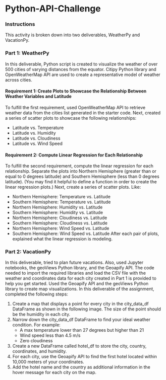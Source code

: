 # Python-API-Challenge

### Instructions
This activity is broken down into two deliverables, WeatherPy and VacationPy.

### Part 1: WeatherPy
In this deliverable, Python script is created to visualize the weather of over 500 cities of varying distances from the equator.
Citipy Python library and OpenWeatherMap API are used to create a representative model of weather across cities.

#### Requirement 1: Create Plots to Showcase the Relationship Between Weather Variables and Latitude
To fulfill the first requirement, used OpenWeatherMap API to retrieve weather data from the cities list generated in the starter code. Next, created a series of scatter plots to showcase the following relationships:
  - Latitude vs. Temperature
  - Latitude vs. Humidity
  - Latitude vs. Cloudiness
  - Latitude vs. Wind Speed

#### Requirement 2: Compute Linear Regression for Each Relationship
To fulfill the second requirement, compute the linear regression for each relationship. Separate the plots into Northern Hemisphere (greater than or equal to 0 degrees latitude) and Southern Hemisphere (less than 0 degrees latitude). (You may find it helpful to define a function in order to create the linear regression plots.)
Next, create a series of scatter plots. Like:
  - Northern Hemisphere: Temperature vs. Latitude
  - Southern Hemisphere: Temperature vs. Latitude
  - Northern Hemisphere: Humidity vs. Latitude
  - Southern Hemisphere: Humidity vs. Latitude
  - Northern Hemisphere: Cloudiness vs. Latitude
  - Southern Hemisphere: Cloudiness vs. Latitude
  - Northern Hemisphere: Wind Speed vs. Latitude
  - Southern Hemisphere: Wind Speed vs. Latitude
After each pair of plots, explained what the linear regression is modeling.

### Part 2: VacationPy
In this deliverable, tried to plan future vacations. Also, used Jupyter notebooks, the geoViews Python library, and the Geoapify API.
The code needed to import the required libraries and load the CSV file with the weather and coordinates data for each city created in Part 1 is provided to help you get started.
Used the Geoapify API and the geoViews Python library to create map visualizations.
In this deliverable of the assignment, completed the following steps:
1. Create a map that displays a point for every city in the city_data_df DataFrame as shown in the following image. The size of the point should be the humidity in each city.
2. Narrow down the city_data_df DataFrame to find your ideal weather condition. For example:
     - A max temperature lower than 27 degrees but higher than 21
     - Wind speed less than 4.5 m/s
     - Zero cloudiness
3. Create a new DataFrame called hotel_df to store the city, country, coordinates, and humidity.
4. For each city, use the Geoapify API to find the first hotel located within 10,000 meters of your coordinates.
5. Add the hotel name and the country as additional information in the hover message for each city on the map.




